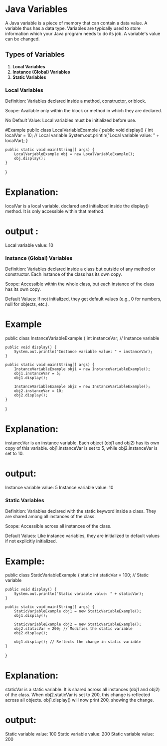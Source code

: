 # Java Variables

A Java variable is a piece of memory that can contain a data value. A variable thus has a data type. Variables are typically used to store information which your Java program needs to do its job. A variable's value can be changed.

## Types of Variables
1. **Local Variables**
2. **Instance (Global) Variables**
3. **Static Variables**

### Local Variables
Definition: Variables declared inside a method, constructor, or block.

Scope: Available only within the block or method in which they are declared.

No Default Value: Local variables must be initialized before use.


#Example
public class LocalVariableExample {
    public void display() {
        int localVar = 10; // Local variable
        System.out.println("Local variable value: " + localVar);
    }

    public static void main(String[] args) {
        LocalVariableExample obj = new LocalVariableExample();
        obj.display();
    }
}

# Explanation:
localVar is a local variable, declared and initialized inside the display() method. It is only accessible within that method.

# output :
Local variable value: 10

### Instance (Global) Variables
Definition: Variables declared inside a class but outside of any method or constructor. Each instance of the class has its own copy.

Scope: Accessible within the whole class, but each instance of the class has its own copy.

Default Values: If not initialized, they get default values (e.g., 0 for numbers, null for objects, etc.).


# Example
 public class InstanceVariableExample {
    int instanceVar; // Instance variable

    public void display() {
        System.out.println("Instance variable value: " + instanceVar);
    }

    public static void main(String[] args) {
        InstanceVariableExample obj1 = new InstanceVariableExample();
        obj1.instanceVar = 5;
        obj1.display();

        InstanceVariableExample obj2 = new InstanceVariableExample();
        obj2.instanceVar = 10;
        obj2.display();
    }
}

# Explanation:
instanceVar is an instance variable. Each object (obj1 and obj2) has its own copy of this variable.
obj1.instanceVar is set to 5, while obj2.instanceVar is set to 10.


# output:
Instance variable value: 5
Instance variable value: 10

### Static Variables
Definition: Variables declared with the static keyword inside a class. They are shared among all instances of the class.

Scope: Accessible across all instances of the class.

Default Values: Like instance variables, they are initialized to default values if not explicitly initialized.


# Example:
public class StaticVariableExample {
    static int staticVar = 100; // Static variable

    public void display() {
        System.out.println("Static variable value: " + staticVar);
    }

    public static void main(String[] args) {
        StaticVariableExample obj1 = new StaticVariableExample();
        obj1.display();

        StaticVariableExample obj2 = new StaticVariableExample();
        obj2.staticVar = 200; // Modifies the static variable
        obj2.display();
        
        obj1.display(); // Reflects the change in static variable
    }
}


# Explanation:
staticVar is a static variable. It is shared across all instances (obj1 and obj2) of the class.
When obj2.staticVar is set to 200, this change is reflected across all objects. obj1.display() will now print 200, showing the change.

# output:
Static variable value: 100
Static variable value: 200
Static variable value: 200
